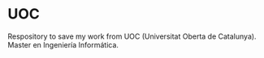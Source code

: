 # UOC
Respository to save my work from UOC (Universitat Oberta de Catalunya). Master en Ingeniería Informática.
